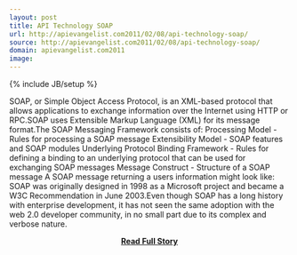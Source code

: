 ```yaml
---
layout: post
title: API Technology SOAP
url: http://apievangelist.com2011/02/08/api-technology-soap/
source: http://apievangelist.com2011/02/08/api-technology-soap/
domain: apievangelist.com2011
image: 
---
```

{% include JB/setup %}<p>SOAP, or Simple Object Access Protocol, is an XML-based protocol that allows applications to exchange information over the Internet using HTTP or RPC.SOAP uses Extensible Markup Language (XML) for its message format.The SOAP Messaging Framework consists of: Processing Model - Rules for processing a SOAP message Extensibility Model - SOAP features and SOAP modules Underlying Protocol Binding Framework - Rules for defining a binding to an underlying protocol that can be used for exchanging SOAP messages Message Construct - Structure of a SOAP message A SOAP message returning a users information might look like: SOAP was originally designed in 1998 as a Microsoft project and became a W3C Recommendation in June 2003.Even though SOAP has a long history with enterprise development, it has not seen the same adoption with the web 2.0 developer community, in no small part due to its complex and verbose nature.</p>
<center><p><a href="http://apievangelist.com2011/02/08/api-technology-soap/" style='padding:25px; font-sze:18px; font-weight: bold;'>Read Full Story</a></p></center>
